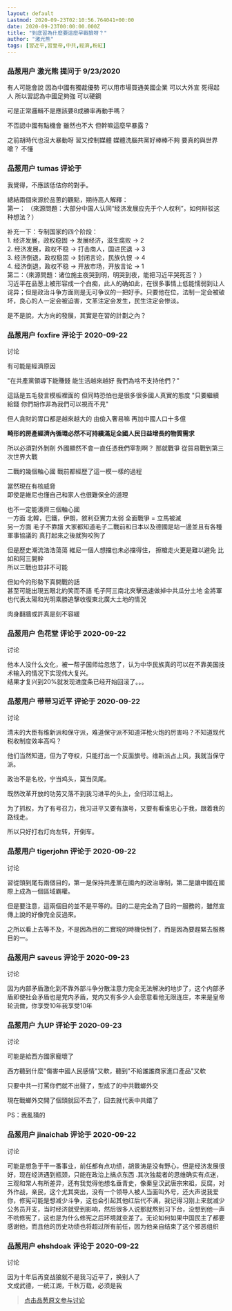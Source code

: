 ```yaml
---
layout: default
Lastmod: 2020-09-23T02:10:56.764041+00:00
date: 2020-09-23T00:00:00.000Z
title: "到底習為什麼要這麼早戰狼呀？"
author: "激光熊"
tags: [習近平,習皇帝,中共,經濟,粉紅]
---
```



### 品葱用户 **激光熊** 提问于 9/23/2020
    
有人可能會說 因為中國有獨裁優勢 可以用市場買通美國企業 可以大外宣 死得起人 所以習認為中國足夠強 可以硬鋼  
  
可是正常邏輯不是應該要8成勝率再動手嗎？   
  
不否認中國有點機會 雖然也不大 但幹嘛這麼早暴露？  
  
之前胡時代也沒大暴動呀 習又控制媒體 媒體洗腦共黨好棒棒不夠 要真的與世界嗆？ 不懂
    
                

### 品葱用户 **tumas** 评论于 
        
我覺得，不應該低估你的對手。  
  
總結兩個來源於品蔥的觀點，期待高人解釋：  
第一： （來源問題：大部分中国人认同“经济发展应先于个人权利”，如何辩驳这种想法？）  
  
补充一下：专制国家的四个阶段：  
1\. 经济发展，政权稳固 -> 发展经济，滋生腐败 -> 2  
2\. 经济发展，政权不稳 -> 打击商人，国进民退 -> 3  
3\. 经济倒退，政权稳固 -> 封闭言论，民族仇恨 -> 4  
4\. 经济倒退，政权不稳 -> 开放市场，开放言论 -> 1  
第二：（來源問題：诸位施主夜哭到明，明哭到夜，能把习近平哭死否？ ）  
习近平在品葱上被形容成一个白痴，此人的确如此，在很多事情上低能懦弱到让人诧异；但是政治斗争方面则是无可争议的一把好手。只要他在位，法制一定会被破坏，良心的人一定会被迫害，文革注定会发生，民生注定会惨淡。  
  
是不是說，大方向的發展，其實是在習的計劃之內？
        
                

### 品葱用户 **foxfire** 评论于 2020-09-22
讨论

        
有可能是經濟原因  
  
"在共產黨領導下能賺錢 能生活越來越好 我們為啥不支持他們？"  
  
這話是五毛發言模板裡面的 但同時恐怕也是很多很多國人真實的態度 "只要繼續給錢 你們胡作非為我們可以視而不見"  
  
但人貪財的胃口都是越來越大的 由儉入奢易嘛 再加中國人口十多億   
  
**畸形的房產經濟內循環必然不可持續滿足全國人民日益增長的物質需求**  
  
所以必須對外剝削 外國顯然不會一直任憑我們宰割啊？ 那就戰爭 從貿易戰到第三次世界大戰  
  
二戰的幾個軸心國 戰前都經歷了這一模一樣的過程  
  
當然現在有核威脅  
即使是維尼也懂自己和家人也很難保全的道理  
  
也不一定能湊齊三個軸心國  
一方面 北韓，巴鐵，伊朗，敘利亞實力太弱 全面戰爭 = 立馬被滅  
另一方面 毛子不靠譜 大家都知道毛子二戰前和日本以及德國是站一邊並且有各種軍事協議的 真打起來之後就狗咬狗了  
  
但是歷史潮流浩浩蕩蕩 維尼一個人想擋也未必擋得住， 擦槍走火更是難以避免 比如和阿三開幹  
所以三戰也並非不可能  
  
但如今的形勢下真開戰的話  
甚至可能出現五眼北約笑而不語 毛子阿三南北夾擊迅速做掉中共瓜分土地 金將軍也代表太陽和光明乘勝追擊收復東北廣大土地的情況  
  
肉身翻牆或許真是刻不容緩
        
                

### 品葱用户 **色花堂** 评论于 2020-09-22
讨论

        
他本人没什么文化，被一帮子国师给忽悠了，认为中华民族真的可以在不靠美国技术输入的情况下实现伟大复兴。  
结果才复兴到20%就发现进度条已经开始回滚了。。。
        
                

### 品葱用户 **带带习近平** 评论于 2020-09-22
讨论

        
清末的大臣有维新派和保守派，难道保守派不知道洋枪火炮的厉害吗？不知道现代税收制度效率高吗？  
  
他们当然知道，但为了夺权，只能打出一个反面旗号。维新派占上风，我就当保守派。  
  
政治不是名校，宁当鸡头，莫当凤尾。  
  
既然改革开放的功劳又落不到我习进平的头上，全归邓江胡上。  
  
为了抓权，为了有号召力，我习进平又要有旗号，又要有看谁忠心于我，跟着我的路线走。  
  
所以只好打右灯向左转，开倒车。
        
                

### 品葱用户 **tigerjohn** 评论于 2020-09-22
讨论

        
習從頭到尾有兩個目的，第一是保持共產黨在國內的政治專制，第二是讓中國在國際上成為一個區域霸權。  
  
但是要注意，這兩個目的並不是平等的。目的二是完全為了目的一服務的，雖然宣傳上說的好像完全反過來。  
  
之所以看上去等不及，不是因為目的二實現的時機快到了，而是因為要趕緊去服務目的一。
        
                

### 品葱用户 **saveus** 评论于 2020-09-23
讨论

        
因为内部矛盾激化到不靠外部斗争分散注意力完全无法解决的地步了，这个内部矛盾即使社会矛盾也是党内矛盾，党内又有多少人会愿意看他无限连庄，本来是皇帝轮流做，你享受10年我享受10年
        
                

### 品葱用户 **九UP** 评论于 2020-09-23
讨论

        
可能是給西方國家寵壞了  
  
西方聽到什麼"傷害中國人民感情"又軟，聽到"不給誰誰商家進口產品"又軟  
  
只要中共一打罵你們就不出聲了，型成了的中共戰螂外交  
  
現在戰螂外交開了個頭就回不去了，回去就代表中共錯了  
  
PS：我亂猜的
        
                

### 品葱用户 **jinaichab** 评论于 2020-09-22
讨论

        
可能是想急于干一番事业，前任都有点功绩，胡景涛是没有野心，但是经济发展很好，现在经济遇到瓶颈，只能在政治上搞点东西 .其次独裁者的思维确实有点迷，三观和常人有所差异，还有我觉得他想名垂青史，像秦皇汉武唐宗宋祖，反腐，对外作战，亲民，这个尤其突出，没有一个领导人被人当面叫外号，还大声说我爱你，修宪可能是想减少斗争，这也会引起其他红后代不满，我记得习刚上来就减少公务员开支，当时经济就受到影响，然后很多人说那就熬到习下台，没想到他一声不吭修宪了，这也是为什么修宪之后环境就变差了。无论如何如果中国民主了都要感谢他，而且他的历史功绩也将超过所有前任，因为他亲自结束了这个邪恶组织
        
                

### 品葱用户 **ehshdoak** 评论于 2020-09-22
讨论

        
因为十年后再变战狼就不是我习近平了，换别人了  
文成武德，一统江湖，千秋万载，必须是我
        
                





> [点击品葱原文参与讨论](https://pincong.rocks/question/31328)

